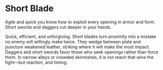 # Short Blade


Agile and quick you know how to exploit every opening in armor and form. Short swords and daggers cut deeper in your hands.

Quick, efficient, and unforgiving. Short blades turn proximity into a mistake no enemy will willingly make twice. They wedge between plate and  puncture weakened leather, striking where it will make the most impact. Daggers and short swords favor those who seek openings rather than force them. In narrow alleys or crowded skirmishes, it is not reach that wins the fight—but reaction, and timing.




